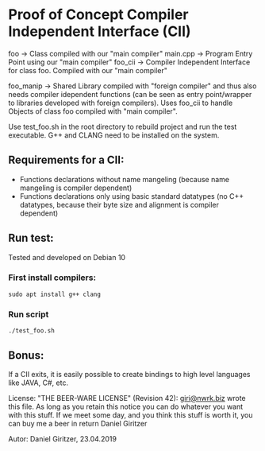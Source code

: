 Proof of Concept Compiler Independent Interface (CII)
=====================================================
foo -> Class compiled with our "main compiler"
main.cpp -> Program Entry Point using our "main compiler"
foo_cii -> Compiler Independent Interface for class foo. Compiled with our "main compiler"

foo_manip -> Shared Library compiled with "foreign compiler" and thus also needs compiler idependent functions (can be seen as entry point/wrapper to libraries developed with foreign compilers). Uses foo_cii to handle Objects of class foo compiled with "main compiler".

Use test_foo.sh in the root directory to rebuild project and run the test executable. G++ and CLANG need to be installed on the system.

Requirements for a CII:
------------------------
* Functions declarations without name mangeling (because name mangeling is compiler dependent)
* Functions declarations only using basic standard datatypes (no C++ datatypes, because their byte size and alignment is compiler dependent)

Run test:
---------

Tested and developed on Debian 10

### First install compilers:
```
sudo apt install g++ clang
```

### Run script
```
./test_foo.sh
```

Bonus:
------
If a CII exits, it is easily possible to create bindings to high level languages like JAVA, C#, etc.

License:
"THE BEER-WARE LICENSE" (Revision 42):
<giri@nwrk.biz> wrote this file. As long as you retain this notice you can do whatever you want with this stuff. If we meet some day, and you think this stuff is worth it, you can buy me a beer in return Daniel Giritzer

Autor: Daniel Giritzer, 23.04.2019